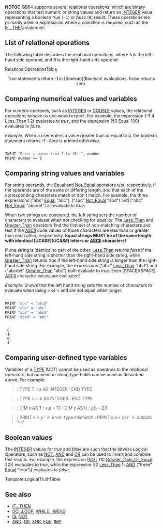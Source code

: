 __NOTOC__
QB64 supports several relational operations, which are binary operations that test numeric or string values and return an [INTEGER](INTEGER) value representing a boolean *true* (<tt>-1</tt>) or *false* (<tt>0</tt>) result. These operations are primarily used in expressions where a condition is required, such as the [IF...THEN](IF...THEN) statement.

## List of relational operations

The following table describes the relational operations, where <tt>A</tt> is the left-hand side operand, and <tt>B</tt> is the right-hand side operand:


RelationalOperationsTable


<center>True statements return -1 in [Boolean](Boolean) evaluations. False returns zero.
</center>

## Comparing numerical values and variables

For numeric operands, such as [INTEGER](INTEGER) or [DOUBLE](DOUBLE) values, the relational operations behave as one would expect. For example, the expression (-3.4 [Less_Than](Less_Than) 1.2) evaluates to *true*, and the expression (50 [Equal](Equal) 100) evaluates to *false*.

*Example:* When a user enters a value greater than or equal to 5, the boolean statement returns -1 . Zero is printed otherwise.

```vb

INPUT "Enter a value from 1 to 10: ", number
PRINT number >= 5 

```

## Comparing string values and variables

For string operands, the [Equal](Equal) and [Not_Equal](Not_Equal) operators test, respectively, if the operands are of the same or differing length, and that each of the corresponding characters match or don't match. For example, the three expressions ("abc" [Equal](Equal) "abc"), ("abc" [Not_Equal](Not_Equal) "abd") and ("abc" [Not_Equal](Not_Equal) "abcdef") all evaluate to *true*.

When two strings are compared, the left string sets the number of characters to evaluate when not checking for equality. The [Less_Than](Less_Than) and [Greater_Than](Greater_Than) operators find the first set of non-matching characters and test if the [ASCII](ASCII) code values of those characters are less than or greater than each other, respectively. **Equal strings MUST be of the same length with identical [UCASE$](UCASE$) letters or [ASCII](ASCII) characters!**

If one string is identical to part of the other, [Less_Than](Less_Than) returns *false* if the left-hand side string is shorter than the right-hand side string, while [Greater_Than](Greater_Than) returns *true* if the left-hand side string is longer than the right-hand side string. For example, the expressions ("abc" [Less_Than](Less_Than) "abd") and ("abcdef" [Greater_Than](Greater_Than) "abc") both evaluate to *true*. Even [SPACE$](SPACE$) [ASCII](ASCII) character values are evaluated!


*Example:* Shows that the left hand string sets the number of characters to evaluate when using > or < and are not equal when longer.

```vb

PRINT "abc" < "abcd"
PRINT "abc" = "abc"
PRINT "abc" = "abcd"
PRINT "abcd" > "abc" 

```

```text

 0
-1
 0
-1

```


## Comparing user-defined type variables

Variables of a [TYPE](TYPE) (UDT) cannot be used as operands to the relational operators, but numeric or string type fields can be used as described above. For example:

> : TYPE T
> :: a AS INTEGER
> : END TYPE
 
> : TYPE U
> :: b AS INTEGER
> : END TYPE
 
> : DIM x AS T : x.a = 10
> : DIM y AS U : y.b = 20
 
> : PRINT x < y         ' <- error: type mismatch
> : PRINT x.a < y.b     ' <- outputs "-1"

## Boolean values

The [INTEGER](INTEGER) values for *true* and *false* are such that the bitwise Logical Operators, such as [NOT](NOT), [AND](AND) and [OR](OR) can be used to invert and combine test results. For example, the expression ([NOT](NOT) (10 [Greater_Than_Or_Equal](Greater_Than_Or_Equal) 20)) evaluates to *true*, while the expression ((2 [Less_Than](Less_Than) 1) [AND](AND) ("three" [Equal](Equal) "four")) evaluates to *false*.


Template:LogicalTruthTable

## See also


* [IF...THEN](IF...THEN)
* [DO...LOOP](DO...LOOP), [WHILE...WEND](WHILE...WEND)
* [IS](IS), [NOT](NOT)
* [AND](AND), [OR](OR), [XOR](XOR), [EQV](EQV), [IMP](IMP)




